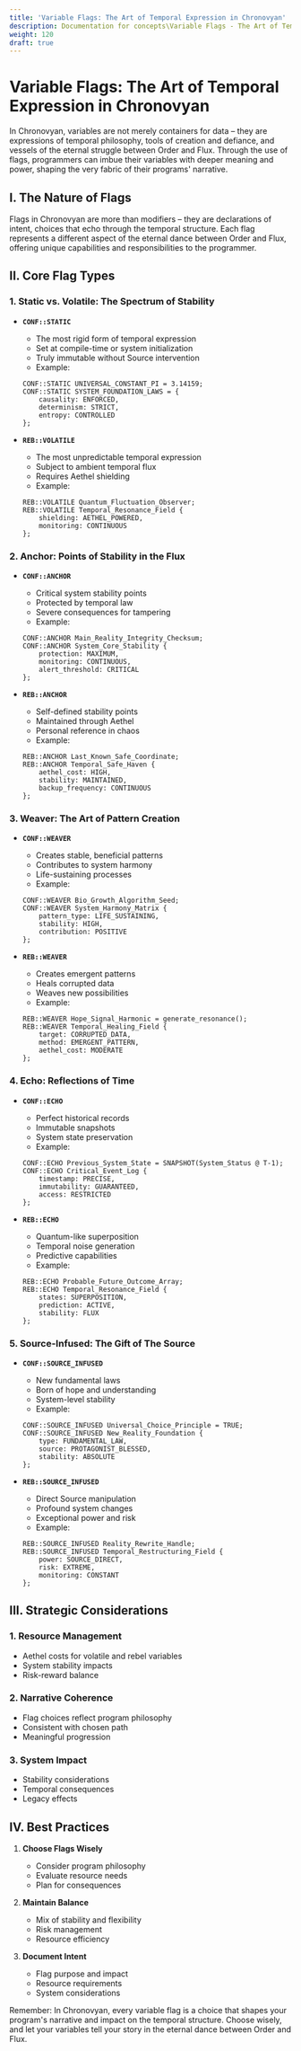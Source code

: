 ```yaml
---
title: 'Variable Flags: The Art of Temporal Expression in Chronovyan'
description: Documentation for concepts\Variable Flags - The Art of Temporal Expression.md
weight: 120
draft: true
---
```


# Variable Flags: The Art of Temporal Expression in Chronovyan

In Chronovyan, variables are not merely containers for data – they are expressions of temporal philosophy, tools of creation and defiance, and vessels of the eternal struggle between Order and Flux. Through the use of flags, programmers can imbue their variables with deeper meaning and power, shaping the very fabric of their programs' narrative.

## I. The Nature of Flags

Flags in Chronovyan are more than modifiers – they are declarations of intent, choices that echo through the temporal structure. Each flag represents a different aspect of the eternal dance between Order and Flux, offering unique capabilities and responsibilities to the programmer.

## II. Core Flag Types

### 1. Static vs. Volatile: The Spectrum of Stability

* **`CONF::STATIC`**
    * The most rigid form of temporal expression
    * Set at compile-time or system initialization
    * Truly immutable without Source intervention
    * Example:
    ```chronovyan
    CONF::STATIC UNIVERSAL_CONSTANT_PI = 3.14159;
    CONF::STATIC SYSTEM_FOUNDATION_LAWS = {
        causality: ENFORCED,
        determinism: STRICT,
        entropy: CONTROLLED
    };
    ```

* **`REB::VOLATILE`**
    * The most unpredictable temporal expression
    * Subject to ambient temporal flux
    * Requires Aethel shielding
    * Example:
    ```chronovyan
    REB::VOLATILE Quantum_Fluctuation_Observer;
    REB::VOLATILE Temporal_Resonance_Field {
        shielding: AETHEL_POWERED,
        monitoring: CONTINUOUS
    };
    ```

### 2. Anchor: Points of Stability in the Flux

* **`CONF::ANCHOR`**
    * Critical system stability points
    * Protected by temporal law
    * Severe consequences for tampering
    * Example:
    ```chronovyan
    CONF::ANCHOR Main_Reality_Integrity_Checksum;
    CONF::ANCHOR System_Core_Stability {
        protection: MAXIMUM,
        monitoring: CONTINUOUS,
        alert_threshold: CRITICAL
    };
    ```

* **`REB::ANCHOR`**
    * Self-defined stability points
    * Maintained through Aethel
    * Personal reference in chaos
    * Example:
    ```chronovyan
    REB::ANCHOR Last_Known_Safe_Coordinate;
    REB::ANCHOR Temporal_Safe_Haven {
        aethel_cost: HIGH,
        stability: MAINTAINED,
        backup_frequency: CONTINUOUS
    };
    ```

### 3. Weaver: The Art of Pattern Creation

* **`CONF::WEAVER`**
    * Creates stable, beneficial patterns
    * Contributes to system harmony
    * Life-sustaining processes
    * Example:
    ```chronovyan
    CONF::WEAVER Bio_Growth_Algorithm_Seed;
    CONF::WEAVER System_Harmony_Matrix {
        pattern_type: LIFE_SUSTAINING,
        stability: HIGH,
        contribution: POSITIVE
    };
    ```

* **`REB::WEAVER`**
    * Creates emergent patterns
    * Heals corrupted data
    * Weaves new possibilities
    * Example:
    ```chronovyan
    REB::WEAVER Hope_Signal_Harmonic = generate_resonance();
    REB::WEAVER Temporal_Healing_Field {
        target: CORRUPTED_DATA,
        method: EMERGENT_PATTERN,
        aethel_cost: MODERATE
    };
    ```

### 4. Echo: Reflections of Time

* **`CONF::ECHO`**
    * Perfect historical records
    * Immutable snapshots
    * System state preservation
    * Example:
    ```chronovyan
    CONF::ECHO Previous_System_State = SNAPSHOT(System_Status @ T-1);
    CONF::ECHO Critical_Event_Log {
        timestamp: PRECISE,
        immutability: GUARANTEED,
        access: RESTRICTED
    };
    ```

* **`REB::ECHO`**
    * Quantum-like superposition
    * Temporal noise generation
    * Predictive capabilities
    * Example:
    ```chronovyan
    REB::ECHO Probable_Future_Outcome_Array;
    REB::ECHO Temporal_Resonance_Field {
        states: SUPERPOSITION,
        prediction: ACTIVE,
        stability: FLUX
    };
    ```

### 5. Source-Infused: The Gift of The Source

* **`CONF::SOURCE_INFUSED`**
    * New fundamental laws
    * Born of hope and understanding
    * System-level stability
    * Example:
    ```chronovyan
    CONF::SOURCE_INFUSED Universal_Choice_Principle = TRUE;
    CONF::SOURCE_INFUSED New_Reality_Foundation {
        type: FUNDAMENTAL_LAW,
        source: PROTAGONIST_BLESSED,
        stability: ABSOLUTE
    };
    ```

* **`REB::SOURCE_INFUSED`**
    * Direct Source manipulation
    * Profound system changes
    * Exceptional power and risk
    * Example:
    ```chronovyan
    REB::SOURCE_INFUSED Reality_Rewrite_Handle;
    REB::SOURCE_INFUSED Temporal_Restructuring_Field {
        power: SOURCE_DIRECT,
        risk: EXTREME,
        monitoring: CONSTANT
    };
    ```

## III. Strategic Considerations

### 1. Resource Management
* Aethel costs for volatile and rebel variables
* System stability impacts
* Risk-reward balance

### 2. Narrative Coherence
* Flag choices reflect program philosophy
* Consistent with chosen path
* Meaningful progression

### 3. System Impact
* Stability considerations
* Temporal consequences
* Legacy effects

## IV. Best Practices

1. **Choose Flags Wisely**
    * Consider program philosophy
    * Evaluate resource needs
    * Plan for consequences

2. **Maintain Balance**
    * Mix of stability and flexibility
    * Risk management
    * Resource efficiency

3. **Document Intent**
    * Flag purpose and impact
    * Resource requirements
    * System considerations

Remember: In Chronovyan, every variable flag is a choice that shapes your program's narrative and impact on the temporal structure. Choose wisely, and let your variables tell your story in the eternal dance between Order and Flux.